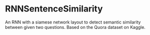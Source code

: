 # RNNSentenceSimilarity
An RNN with a siamese network layout to detect semantic similarity between given two questions. Based on the Quora dataset on Kaggle.
